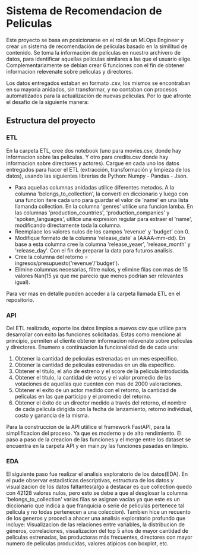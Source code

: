 # Sistema de Recomendacion de Peliculas

 Este proyecto se basa en posicionarse en el rol de un MLOps Engineer y crear un sistema de recomendación de películas basado en la similitud de contenido. Se toma la información de películas en nuestro archivero de datos, para identificar aquellas películas similares a las que el usuario elige. Complementariamente se debian crear 6 funciones con el fin de obtener informacion relevenate sobre peliculas y directores.

 Los datos entregados estaban en formato .csv, los mismos se encontraban en su mayoria anidados, sin transformar, y no contaban con procesos automatizados para la actualización de nuevas películas. Por lo que afronte el desafio de la siguiente manera:

## Estructura del proyecto
### ETL

En la carpeta ETL, cree dos notebook (uno para movies.csv, donde hay informacion sobre las peliculas. Y otro para credits.csv donde hay informacion sobre directores y actores). Cargue en cada uno los datos entregados para hacer el ETL (extracción, transformación y limpieza de los datos), usando las siguientes librerías de Python:
Numpy - Pandas - Json.

 - Para aquellas columnas anidadas utilice diferentes metodos. A la columna 'belongs_to_collection', la converti en diccionario y luego con una funcion itere cada uno para guardar el valor de 'name' en una lista llamanda collection.
En la columna 'genres' utilice una funcion lamba. En las columnas 'production_countries', 'production_companies' y 'spoken_languages', utilice una expresion regular para extraer el 'name', modificando directamente toda la columna.
- Reemplace los valores nulos de los campos 'revenue' y 'budget' con 0.
- Modifique formato de la columna 'release_date' a (AAAA-mm-dd). En base a esta columna cree la columna 'release_yeaer', 'release_month' y 'release_day'. Con el fin de preparar la data para futuros analisis.
- Cree la columna del retorno = ingresos/presupuesto('revenue'/'budget').
- Elimine columnas necesarias, filtre nulos, y elimine filas con mas de 15  valores Nan(15 ya que me parecio que menos podrian ser relevantes igual).

Para ver mas en detalle pueden acceder a la carpeta llamada ETL en el repositorio.

### API
Del ETL realizado, exporte los datos limpios a nuevos csv que utilice para desarrollar con exito las funciones solicitadas. Estas como mencione al principio, permiten al cliente obtener informacion relevenate sobre peliculas y directores. Enumero a continuacion la funcionalidad de de cada una:

1. Obtener la cantidad de peliculas estrenadas en un mes especifico.
2. Obtener la cantidad de películas estrenadas en un día específico.
3. Obtener el titulo, el año de estreno y el score de la pelicula introducida.
4. Obtener el título, la cantidad de votos y el valor promedio de las votaciones de aquellas que cuenten con mas de 2000 valoraciones. 
5. Obtener el exito de un actor medido con el retorno, la cantidad de peliculas en las que participo y el promedio del retorno.
6. Obtener el éxito de un director medido a través del retorno, el nombre de cada película dirigida con la fecha de lanzamiento, retorno individual, costo y ganancia de la misma.

Para la construccion de la API utiilice el framework FastAPI, para la simplificacion del proceso. Ya que es moderno y de alto rendimiento.
El paso a paso de la creacion de las funciones y el merge entre los dataset se encuentra en la carpeta API y en main.py las funciones pasadas en limpio. 

### EDA
El siguiente paso fue realizar el analisis exploratorio de los datos(EDA). En el pude observar estadisticas descriptivas, estructura de los datos y visualizacion de los datos faltantes(algo a destacar es que collection quedo con 42128 valores nulos, pero esto se debe a que al desglosar la columna 'belongs_to_collection' varias filas se asignan vacias ya que este es un diccionario que indica a que franquicia o serie de películas pertenece tal película y no todas pertenecen a una coleccion).
Tambien hice un recuento de los generos y procedi a ahacer una analisis exploratorio profundo que incluye: Visualizacion de las relaciones entre variables, la distribucion de géneros, correlaciones, visualizacion del top 5 años de mayor cantidad de peliculas estrenadas, las productoras más frecuentes, directores con mayor numero de peliculas producidas, valores atipicos con boxplot, etc.
